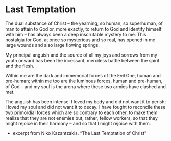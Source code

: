 # Last Temptation

The dual substance of Christ – the yearning, so human, so superhuman, of man to attain to God or, more exactly, to return to God and identify himself with him – has always been a deep inscrutable mystery to me. This nostalgia for God, at once so mysterious and so real, has opened in me large wounds and also large flowing springs.

My principal anguish and the source of all my joys and sorrows from my youth onward has been the incessant, merciless battle between the spirit and the flesh.

Within me are the dark and immemorial forces of the Evil One, human and pre-human; within me too are the luminous forces, human and pre-human, of God – and my soul is the arena where these two armies have clashed and met.

The anguish has been intense. I loved my body and did not want it to perish; I loved my soul and did not want it to decay. I have fought to reconcile these two primordial forces which are so contrary to each other, to make them realize that they are not enemies but, rather, fellow workers, so that they might rejoice in their harmony – and so that I might rejoice with them.

- excerpt from Niko Kazantzakis. “The Last Temptation of Christ”